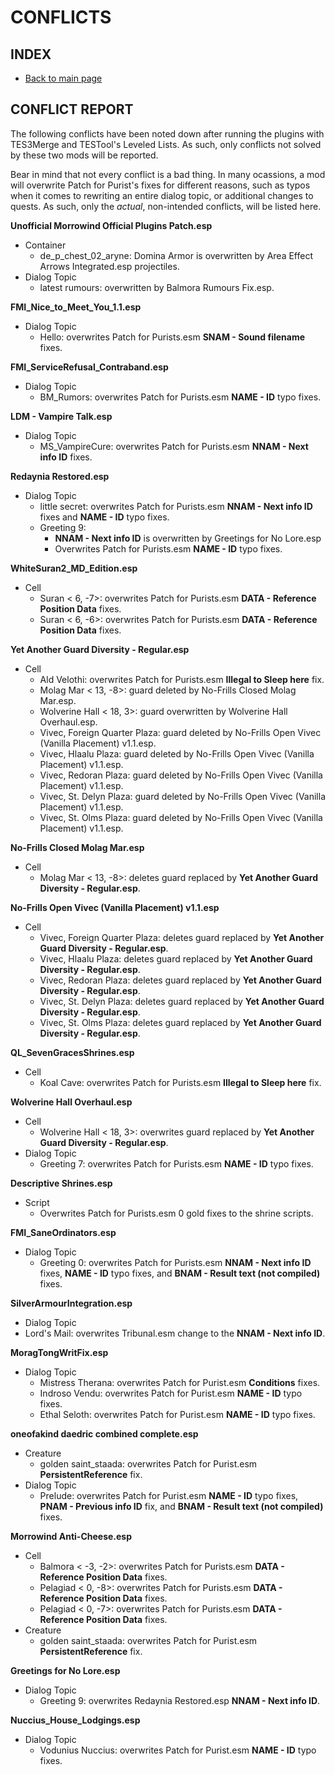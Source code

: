 # CONFLICTS

## INDEX

- [Back to main page](https://github.com/Sigourn/morrowind-improved/blob/master/readme.md)

## CONFLICT REPORT

The following conflicts have been noted down after running the plugins with TES3Merge and TESTool's Leveled Lists. As such, only conflicts not solved by these two mods will be reported.

Bear in mind that not every conflict is a bad thing. In many ocassions, a mod will overwrite Patch for Purist's fixes for different reasons, such as typos when it comes to rewriting an entire dialog topic, or additional changes to quests. As such, only the *actual*, non-intended conflicts, will be listed here.

**Unofficial Morrowind Official Plugins Patch.esp**
- Container
  - de_p_chest_02_aryne: Domina Armor is overwritten by Area Effect Arrows Integrated.esp projectiles.
- Dialog Topic
  - latest rumours: overwritten by Balmora Rumours Fix.esp.

**FMI_Nice_to_Meet_You_1.1.esp**
- Dialog Topic
  - Hello: overwrites Patch for Purists.esm **SNAM - Sound filename** fixes.

**FMI_ServiceRefusal_Contraband.esp**
- Dialog Topic
  - BM_Rumors: overwrites Patch for Purists.esm **NAME - ID** typo fixes.

**LDM - Vampire Talk.esp**
- Dialog Topic
  - MS_VampireCure: overwrites Patch for Purists.esm **NNAM - Next info ID** fixes.
  
**Redaynia Restored.esp**
- Dialog Topic
  - little secret: overwrites Patch for Purists.esm **NNAM - Next info ID** fixes and **NAME - ID** typo fixes.
  - Greeting 9:
    - **NNAM - Next info ID** is overwritten by Greetings for No Lore.esp
    - Overwrites Patch for Purists.esm **NAME - ID** typo fixes.

**WhiteSuran2_MD_Edition.esp**
- Cell
  - Suran < 6, -7>: overwrites Patch for Purists.esm **DATA - Reference Position Data** fixes.
  - Suran < 6, -6>: overwrites Patch for Purists.esm **DATA - Reference Position Data** fixes.

**Yet Another Guard Diversity - Regular.esp**
- Cell
  - Ald Velothi: overwrites Patch for Purists.esm **Illegal to Sleep here** fix.
  - Molag Mar < 13, -8>: guard deleted by No-Frills Closed Molag Mar.esp.
  - Wolverine Hall < 18, 3>: guard overwritten by Wolverine Hall Overhaul.esp.
  - Vivec, Foreign Quarter Plaza: guard deleted by No-Frills Open Vivec (Vanilla Placement) v1.1.esp.
  - Vivec, Hlaalu Plaza: guard deleted by No-Frills Open Vivec (Vanilla Placement) v1.1.esp.
  - Vivec, Redoran Plaza: guard deleted by No-Frills Open Vivec (Vanilla Placement) v1.1.esp.
  - Vivec, St. Delyn Plaza: guard deleted by No-Frills Open Vivec (Vanilla Placement) v1.1.esp.
  - Vivec, St. Olms Plaza: guard deleted by No-Frills Open Vivec (Vanilla Placement) v1.1.esp.
  
**No-Frills Closed Molag Mar.esp**
- Cell
  - Molag Mar < 13, -8>: deletes guard replaced by **Yet Another Guard Diversity - Regular.esp**.
  
**No-Frills Open Vivec (Vanilla Placement) v1.1.esp**
- Cell
  - Vivec, Foreign Quarter Plaza: deletes guard replaced by **Yet Another Guard Diversity - Regular.esp**.
  - Vivec, Hlaalu Plaza: deletes guard replaced by **Yet Another Guard Diversity - Regular.esp**.
  - Vivec, Redoran Plaza: deletes guard replaced by **Yet Another Guard Diversity - Regular.esp**.
  - Vivec, St. Delyn Plaza: deletes guard replaced by **Yet Another Guard Diversity - Regular.esp**.
  - Vivec, St. Olms Plaza: deletes guard replaced by **Yet Another Guard Diversity - Regular.esp**.

**QL_SevenGracesShrines.esp**
- Cell
  - Koal Cave: overwrites Patch for Purists.esm **Illegal to Sleep here** fix.

**Wolverine Hall Overhaul.esp**
- Cell
  - Wolverine Hall < 18, 3>: overwrites guard replaced by **Yet Another Guard Diversity - Regular.esp**.
- Dialog Topic
  - Greeting 7: overwrites Patch for Purists.esm **NAME - ID** typo fixes.

**Descriptive Shrines.esp**
- Script
  - Overwrites Patch for Purists.esm 0 gold fixes to the shrine scripts.
  
**FMI_SaneOrdinators.esp**
- Dialog Topic
  - Greeting 0: overwrites Patch for Purists.esm **NNAM - Next info ID** fixes, **NAME - ID** typo fixes, and **BNAM - Result text (not compiled)** fixes.

**SilverArmourIntegration.esp**
- Dialog Topic
- Lord's Mail: overwrites Tribunal.esm change to the **NNAM - Next info ID**.

**MoragTongWritFix.esp**
- Dialog Topic
  - Mistress Therana: overwrites Patch for Purist.esm **Conditions** fixes.
  - Indroso Vendu: overwrites Patch for Purist.esm **NAME - ID** typo fixes.
  - Ethal Seloth: overwrites Patch for Purist.esm **NAME - ID** typo fixes.

**oneofakind daedric combined complete.esp**
- Creature
  - golden saint_staada: overwrites Patch for Purist.esm **PersistentReference** fix.
- Dialog Topic
  - Prelude: overwrites Patch for Purist.esm **NAME - ID** typo fixes, **PNAM - Previous info ID** fix, and **BNAM - Result text (not compiled)** fixes.
  
**Morrowind Anti-Cheese.esp**
- Cell
  - Balmora < -3, -2>: overwrites Patch for Purists.esm **DATA - Reference Position Data** fixes.
  - Pelagiad < 0, -8>: overwrites Patch for Purists.esm **DATA - Reference Position Data** fixes.
  - Pelagiad < 0, -7>: overwrites Patch for Purists.esm **DATA - Reference Position Data** fixes.
- Creature
  - golden saint_staada: overwrites Patch for Purist.esm **PersistentReference** fix.

**Greetings for No Lore.esp**
- Dialog Topic
  - Greeting 9: overwrites Redaynia Restored.esp **NNAM - Next info ID**.

**Nuccius_House_Lodgings.esp**
- Dialog Topic
  - Vodunius Nuccius: overwrites Patch for Purist.esm **NAME - ID** typo fixes.
